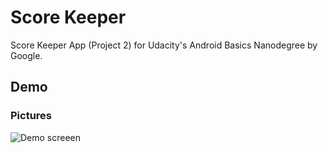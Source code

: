 # Score Keeper

Score Keeper App (Project 2) for Udacity's Android Basics Nanodegree by Google.

## Demo

### Pictures

![Demo screeen](https://c1.staticflickr.com/5/4191/34284317550_ff70a5d53e_o.png)